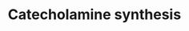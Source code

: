 ---
annotations:
- type: Pathway Ontology
  value: catecholamine biosynthetic pathway
authors:
- Annemichielsen
- Thomas
- Noortjevdvorst
- AlexanderPico
- MaintBot
- Khanspers
- Christine Chichester
- Egonw
description: 'This pathway was created using information from: * http://biocyc.org/META/new-image?type=PATHWAY&object=PWY66-301
  * http://www.chem.qmul.ac.uk/iubmb/enzyme/reaction/AminoAcid/dopa.html * http://www.chem.qmul.ac.uk/iubmb/enzyme/reaction/AminoAcid/PheTyr.html
  * http://www.genome.ad.jp/dbget-bin/www_bget?pathway+map00350 * http://www.genome.jp/dbget-bin/get_pathway?org_name=rno&mapno=00400
  (phenylalanine -> tyrosine)'
last-edited: 2019-09-17
organisms:
- Rattus norvegicus
redirect_from:
- /index.php/Pathway:WP513
- /instance/WP513
schema-jsonld:
- '@context': https://schema.org/
  '@id': https://wikipathways.github.io/pathways/WP513.html
  '@type': Dataset
  creator:
    '@type': Organization
    name: WikiPathways
  description: 'This pathway was created using information from: * http://biocyc.org/META/new-image?type=PATHWAY&object=PWY66-301
    * http://www.chem.qmul.ac.uk/iubmb/enzyme/reaction/AminoAcid/dopa.html * http://www.chem.qmul.ac.uk/iubmb/enzyme/reaction/AminoAcid/PheTyr.html
    * http://www.genome.ad.jp/dbget-bin/www_bget?pathway+map00350 * http://www.genome.jp/dbget-bin/get_pathway?org_name=rno&mapno=00400
    (phenylalanine -> tyrosine)'
  keywords:
  - Th
  - Phenylalanine
  - Ascorbate
  - O2
  - AdoMet
  - 4a-hydroxy-tetrahydrobiopterin
  - Adrenaline
  - tetrahydrobiopterin
  - L-tyrosine
  - Dbh
  - Dopamine
  - CO2
  - Dehydroascorbate
  - AdoHcy
  - Pnmt
  - Ddc
  - H2O
  - L-DOPA
  - Noradrenaline
  - Pah
  license: CC0
  name: Catecholamine synthesis
seo: CreativeWork
title: Catecholamine synthesis
wpid: WP513
---